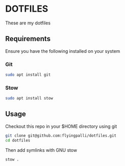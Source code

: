 # DOTFILES

These are my dotfiles

## Requirements

Ensure you have the following installed on your system

### Git
```sh
sudo apt install git
```

### Stow
```sh
sudo apt install stow
```

## Usage

Checkout this repo in your $HOME directory using git
```sh
git clone git@github.com:flyingpalli/dotfiles.git
cd dotfiles
```

Then add symlinks with GNU stow
```sh
stow .
```
